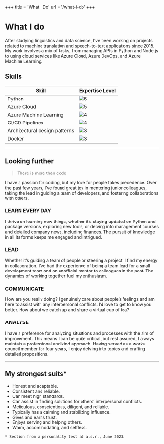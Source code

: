 +++
title = 'What I Do'
url = '/what-i-do'
+++

# What I do

After studying linguistics and data science, I’ve been working on projects related to machine translation and speech-to-text applications since 2015. My work involves a mix of tasks, from managing APIs in Python and Node.js to using cloud services like Azure Cloud, Azure DevOps, and Azure Machine Learning.

## Skills

| Skill                         | Expertise Level |
|-------------------------------|-----------------|
| Python                        | ![5](https://img.shields.io/badge/5-Expert-success) |
| Azure Cloud                   | ![5](https://img.shields.io/badge/5-Expert-success) |
| Azure Machine Learning        | ![4](https://img.shields.io/badge/4-Proficient-blue) |
| CI/CD Pipelines               | ![4](https://img.shields.io/badge/4-Proficient-blue) |
| Architectural design patterns | ![3](https://img.shields.io/badge/3-Competent-yellow) |
| Docker                        | ![3](https://img.shields.io/badge/3-Competent-yellow) |


---

## Looking further
> There is more than code

I have a passion for coding, but my love for people takes precedence. Over the past few years, I’ve found great joy in mentoring junior colleagues, taking the lead in guiding a team of developers, and fostering collaborations with others.

### LEARN EVERY DAY
I thrive on learning new things, whether it’s staying updated on Python and package versions, exploring new tools, or delving into management courses and detailed company news, including finances. The pursuit of knowledge in all its forms keeps me engaged and intrigued.

### LEAD
Whether it’s guiding a team of people or steering a project, I find my energy in collaboration. I’ve had the experience of being a team lead for a small development team and an unofficial mentor to colleagues in the past. The dynamics of working together fuel my enthusiasm.

### COMMUNICATE
How are you really doing? I genuinely care about people’s feelings and am here to assist with any interpersonal conflicts. I’d love to get to know you better. How about we catch up and share a virtual cup of tea?

### ANALYSE
I have a preference for analyzing situations and processes with the aim of improvement. This means I can be quite critical, but rest assured, I always maintain a professional and kind approach. Having served as a works council member for four years, I enjoy delving into topics and crafting detailed propositions.

---

## My strongest suits*

- Honest and adaptable.
- Consistent and reliable.
- Can meet high standards.
- Can assist in finding solutions for others’ interpersonal conflicts.
- Meticulous, conscientious, diligent, and reliable.
- Typically has a calming and stabilizing influence.
- Gives and earns trust.
- Enjoys serving and helping others.
- Warm, accommodating, and selfless.

`* Section from a personality test at a.s.r., June 2023.`
